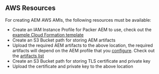 AWS Resources
-------------

For creating AEM AWS AMIs, the following resources must be available:

- Create an IAM Instance Profile for Packer AEM to use, check out the [example Cloud Formation template](https://github.com/shinesolutions/packer-aem/blob/master/examples/packer_instance_profile.yaml)
- Create an S3 Bucket path for storing AEM artifacts
- Upload the required AEM artifacts to the above location, the required artifacts will depend on the AEM profile that you [configure](https://github.com/shinesolutions/packer-aem/blob/master/docs/configuration.md). Check out the [artifacts list](https://github.com/shinesolutions/puppet-aem-curator/blob/master/docs/aem-artifacts.md)
- Create an S3 Bucket path for storing TLS certificate and private key
- Upload the certificate and private key to the above location
